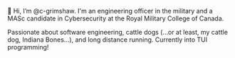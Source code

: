 👋 Hi, I’m @c-grimshaw. I'm an engineering officer in the military and a MASc candidate in Cybersecurity at the Royal Military College of Canada.

Passionate about software engineering, cattle dogs (...or at least, my cattle dog, Indiana Bones...), and long distance running. Currently into TUI programming!
